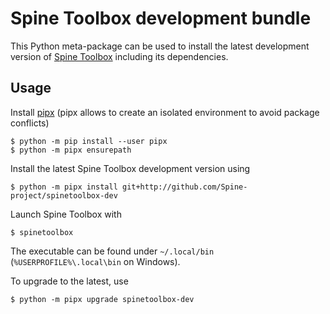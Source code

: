 Spine Toolbox development bundle
================================

This Python meta-package can be used to install the latest development version of [Spine Toolbox](https://github.com/Spine-project/Spine-Toolbox)
including its dependencies.

Usage
-----

Install [pipx](https://pypa.github.io/pipx/) (pipx allows to create an isolated environment to avoid package conflicts)

    $ python -m pip install --user pipx
    $ python -m pipx ensurepath
        
Install the latest Spine Toolbox development version using

    $ python -m pipx install git+http://github.com/Spine-project/spinetoolbox-dev

Launch Spine Toolbox with

    $ spinetoolbox

The executable can be found under `~/.local/bin` (`%USERPROFILE%\.local\bin` on Windows).

To upgrade to the latest, use

    $ python -m pipx upgrade spinetoolbox-dev
